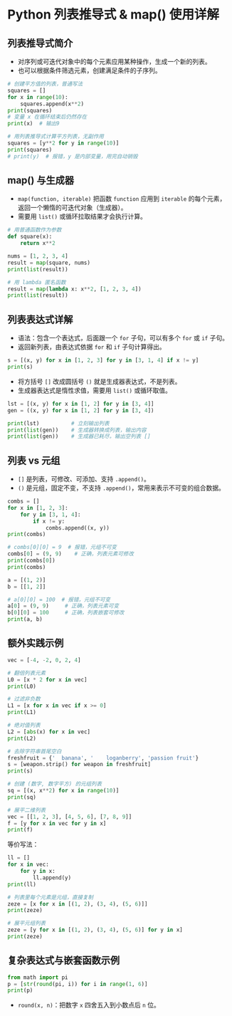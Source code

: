 
# Python 列表推导式 & map() 使用详解

## 列表推导式简介
- 对序列或可迭代对象中的每个元素应用某种操作，生成一个新的列表。
- 也可以根据条件筛选元素，创建满足条件的子序列。

```python
# 创建平方值的列表，普通写法
squares = []
for x in range(10):
    squares.append(x**2)
print(squares)
# 变量 x 在循环结束后仍然存在
print(x)  # 输出9
```

```python
# 用列表推导式计算平方列表，无副作用
squares = [y**2 for y in range(10)]
print(squares)
# print(y)  # 报错，y 是内部变量，用完自动销毁
```


## map() 与生成器

- `map(function, iterable)` 把函数 `function` 应用到 `iterable` 的每个元素，返回一个懒惰的可迭代对象（生成器）。
- 需要用 `list()` 或循环拉取结果才会执行计算。

```python
# 用普通函数作为参数
def square(x):
    return x**2

nums = [1, 2, 3, 4]
result = map(square, nums)
print(list(result))
```

```python
# 用 lambda 匿名函数
result = map(lambda x: x**2, [1, 2, 3, 4])
print(list(result))
```


## 列表表达式详解

- 语法：包含一个表达式，后面跟一个 `for` 子句，可以有多个 `for` 或 `if` 子句。
- 返回新列表，由表达式依据 `for` 和 `if` 子句计算得出。

```python
s = [(x, y) for x in [1, 2, 3] for y in [3, 1, 4] if x != y]
print(s)
```

- 将方括号 `[]` 改成圆括号 `()` 就是生成器表达式，不是列表。
- 生成器表达式是惰性求值，需要用 `list()` 或循环取值。

```python
lst = [(x, y) for x in [1, 2] for y in [3, 4]]
gen = ((x, y) for x in [1, 2] for y in [3, 4])

print(lst)          # 立刻输出列表
print(list(gen))    # 生成器转换成列表，输出内容
print(list(gen))    # 生成器已耗尽，输出空列表 []
```


## 列表 vs 元组

- `[]` 是列表，可修改、可添加、支持 `.append()`。
- `()` 是元组，固定不变，不支持 `.append()`，常用来表示不可变的组合数据。

```python
combs = []
for x in [1, 2, 3]:
    for y in [3, 1, 4]:
        if x != y:
            combs.append((x, y))
print(combs)

# combs[0][0] = 9  # 报错，元组不可变
combs[0] = (9, 9)    # 正确，列表元素可修改
print(combs[0])
print(combs)
```

```python
a = [(1, 2)]
b = [[1, 2]]

# a[0][0] = 100  # 报错，元组不可变
a[0] = (9, 9)     # 正确，列表元素可变
b[0][0] = 100     # 正确，列表嵌套可修改
print(a, b)
```


## 额外实践示例

```python
vec = [-4, -2, 0, 2, 4]

# 翻倍列表元素
L0 = [x * 2 for x in vec]
print(L0)

# 过滤非负数
L1 = [x for x in vec if x >= 0]
print(L1)

# 绝对值列表
L2 = [abs(x) for x in vec]
print(L2)
```

```python
# 去除字符串首尾空白
freshfruit = {'  banana', '    loganberry', 'passion fruit'}
s = [weapon.strip() for weapon in freshfruit]
print(s)
```

```python
# 创建 (数字, 数字平方) 的元组列表
sq = [(x, x**2) for x in range(10)]
print(sq)
```

```python
# 展平二维列表
vec = [[1, 2, 3], [4, 5, 6], [7, 8, 9]]
f = [y for x in vec for y in x]
print(f)
```

等价写法：

```python
ll = []
for x in vec:
    for y in x:
        ll.append(y)
print(ll)
```

```python
# 列表里每个元素是元组，直接复制
zeze = [x for x in [(1, 2), (3, 4), (5, 6)]]
print(zeze)

# 展平元组列表
zeze = [y for x in [(1, 2), (3, 4), (5, 6)] for y in x]
print(zeze)
```


## 复杂表达式与嵌套函数示例

```python
from math import pi
p = [str(round(pi, i)) for i in range(1, 6)]
print(p)
```

- `round(x, n)`：把数字 `x` 四舍五入到小数点后 `n` 位。

